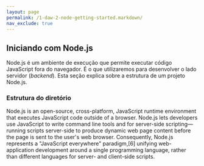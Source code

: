```yaml
---
layout: page
permalink: /1-daw-2-node-getting-started.markdown/
nav_exclude: true
---
```

## Iniciando com Node.js

Node.js é um ambiente de execução que permite executar código JavaScript fora do navegador. É o que utilizaremos para desenvolver o lado servidor (*backend*). Esta seção explica sobre a estrutura de um projeto Node.js.

### Estrutura do diretório


Node.js is an open-source, cross-platform, JavaScript runtime environment that executes JavaScript code outside of a browser. Node.js lets developers use JavaScript to write command line tools and for server-side scripting—running scripts server-side to produce dynamic web page content before the page is sent to the user's web browser. Consequently, Node.js represents a "JavaScript everywhere" paradigm,[6] unifying web-application development around a single programming language, rather than different languages for server- and client-side scripts.
